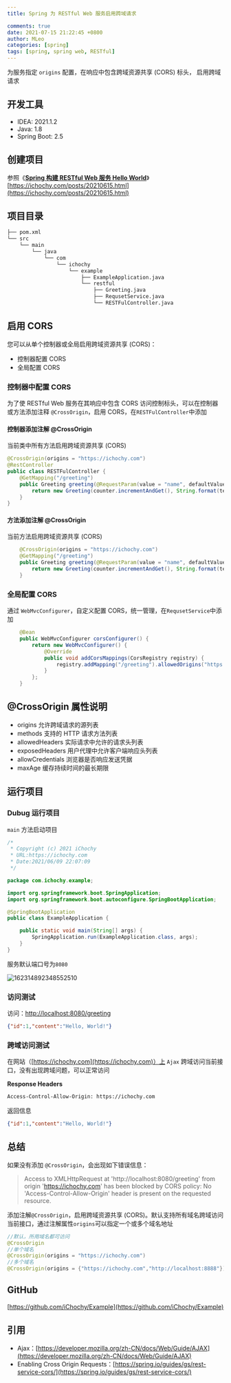 ```yaml
---
title: Spring 为 RESTful Web 服务启用跨域请求

comments: true
date: 2021-07-15 21:22:45 +0800
author: MLeo
categories: [spring] 
tags: [spring, spring web, RESTful]
---
```


为服务指定 `origins` 配置，在响应中包含跨域资源共享 (CORS) 标头， 启用跨域请求

## 开发工具

- IDEA: 2021.1.2
- Java: 1.8
- Spring Boot: 2.5

## 创建项目

参照《[**Spring 构建 RESTful Web 服务 Hello World**](https://ichochy.com/posts/20210615.html)》
[https://ichochy.com/posts/20210615.html](https://ichochy.com/posts/20210615.html)

## 项目目录

```bash
├── pom.xml
└── src
    └── main
        └── java
            └── com
                └── ichochy
                    └── example
                        ├── ExampleApplication.java
                        └── restful
                            ├── Greeting.java
                            ├── RequsetService.java
                            └── RESTFulController.java
```

## 启用 CORS

您可以从单个控制器或全局启用跨域资源共享 (CORS)：

- 控制器配置 CORS
- 全局配置 CORS

### 控制器中配置 CORS

为了使 RESTful Web 服务在其响应中包含 CORS 访问控制标头，可以在控制器或方法添加注释 `@CrossOrigin`，启用 CORS，在`RESTFulController`中添加

#### 控制器添加注解 @CrossOrigin

当前类中所有方法启用跨域资源共享 (CORS)

```java
@CrossOrigin(origins = "https://ichochy.com")
@RestController
public class RESTFulController {
    @GetMapping("/greeting")
    public Greeting greeting(@RequestParam(value = "name", defaultValue = "World") String name) {
        return new Greeting(counter.incrementAndGet(), String.format(template, name));
    }
}
```

#### 方法添加注解 @CrossOrigin

当前方法启用跨域资源共享 (CORS)

```java
    @CrossOrigin(origins = "https://ichochy.com")
    @GetMapping("/greeting")
    public Greeting greeting(@RequestParam(value = "name", defaultValue = "World") String name) {
        return new Greeting(counter.incrementAndGet(), String.format(template, name));
    }
```

### 全局配置 CORS

通过 `WebMvcConfigurer`，自定义配置 CORS，统一管理，在`RequsetService`中添加

```java
    @Bean
    public WebMvcConfigurer corsConfigurer() {
        return new WebMvcConfigurer() {
            @Override
            public void addCorsMappings(CorsRegistry registry) {
                registry.addMapping("/greeting").allowedOrigins("https://ichochy.com");
            }
        };
    }
```

## @CrossOrigin 属性说明

- origins 允许跨域请求的源列表
- methods 支持的 HTTP 请求方法列表
- allowedHeaders 实际请求中允许的请求头列表
- exposedHeaders 用户代理中允许客户端响应头列表
- allowCredentials 浏览器是否响应发送凭据
- maxAge 缓存持续时间的最长期限

## 运行项目

### Dubug 运行项目

`main` 方法启动项目

```java
/*
 * Copyright (c) 2021 iChochy
 * URL:https://ichochy.com
 * Date:2021/06/09 22:07:09
 */

package com.ichochy.example;

import org.springframework.boot.SpringApplication;
import org.springframework.boot.autoconfigure.SpringBootApplication;

@SpringBootApplication
public class ExampleApplication {

    public static void main(String[] args) {
        SpringApplication.run(ExampleApplication.class, args);
    }
}
```

服务默认端口号为`8080`

![162314892348552510](https://images.ichochy.com/162314892348552510.png)

### 访问测试

访问：[http://localhost:8080/greeting](http://localhost:8080/greeting)

```json
{"id":1,"content":"Hello, World!"}
```

### 跨域访问测试

在网站（[https://ichochy.com](https://ichochy.com)）上 `Ajax` 跨域访问当前接口，没有出现跨域问题，可以正常访问

**Response Headers**

```bash
Access-Control-Allow-Origin: https://ichochy.com
```

返回信息

```json
{"id":1,"content":"Hello, World!"}
```



## 总结

如果没有添加 `@CrossOrigin`，会出现如下错误信息：

>Access to XMLHttpRequest at 'http://localhost:8080/greeting' from origin 'https://ichochy.com' has been blocked by CORS policy: No 'Access-Control-Allow-Origin' header is present on the requested resource.

添加注解`@CrossOrigin`，启用跨域资源共享 (CORS)。默认支持所有域名跨域访问当前接口，通过注解属性`origins`可以指定一个或多个域名地址

```java
//默认，所用域名都可访问
@CrossOrigin
//单个域名
@CrossOrigin(origins = "https://ichochy.com")
//多个域名
@CrossOrigin(origins = {"https://ichochy.com","http://localhost:8888"})
```


## GitHub

[https://github.com/iChochy/Example](https://github.com/iChochy/Example)

## 引用

- Ajax：[https://developer.mozilla.org/zh-CN/docs/Web/Guide/AJAX](https://developer.mozilla.org/zh-CN/docs/Web/Guide/AJAX)
- Enabling Cross Origin Requests：[https://spring.io/guides/gs/rest-service-cors/](https://spring.io/guides/gs/rest-service-cors/)
